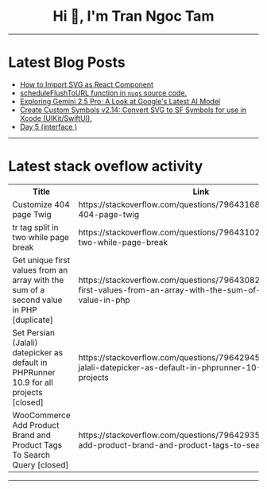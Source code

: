 <h1 align="center">Hi 👋, I'm Tran Ngoc Tam</h1>

---

# Latest Blog Posts 
<!-- BLOG-POST-LIST:START -->
- [How to Import SVG as React Component](https://dev.to/vrauuss-softwares/how-to-import-svg-as-react-component-4797)
- [scheduleFlushToURL function in `nuqs` source code.](https://dev.to/ramunarasinga-11/scheduleflushtourl-function-in-nuqs-source-code-1e9j)
- [Exploring Gemini 2.5 Pro: A Look at Google&#39;s Latest AI Model](https://dev.to/fallon_jimmy/exploring-gemini-25-pro-a-look-at-googles-latest-ai-model-3bi2)
- [Create Custom Symbols v2.14: Convert SVG to SF Symbols for use in Xcode &lpar;UIKit/SwiftUI&rpar;.](https://dev.to/jaywcjlove/create-custom-symbols-v214-convert-svg-to-sf-symbols-for-use-in-xcode-uikitswiftui-22c2)
- [Day 5 &lpar;interface &rpar;](https://dev.to/ranjith_ranjith_/day-5-interface--4inl)
<!-- BLOG-POST-LIST:END -->

---

# Latest stack oveflow activity
<table>
  <tr><th>Title</th><th>Link</th></tr>
  <!-- STACKOVERFLOW:START --><tr><td>Customize 404 page Twig</td><td>https://stackoverflow.com/questions/79643168/customize-404-page-twig</td></tr><tr><td>tr tag split in two while page break</td><td>https://stackoverflow.com/questions/79643102/tr-tag-split-in-two-while-page-break</td></tr><tr><td>Get unique first values from an array with the sum of a second value in PHP [duplicate]</td><td>https://stackoverflow.com/questions/79643082/get-unique-first-values-from-an-array-with-the-sum-of-a-second-value-in-php</td></tr><tr><td>Set Persian &lpar;Jalali&rpar; datepicker as default in PHPRunner 10.9 for all projects [closed]</td><td>https://stackoverflow.com/questions/79642945/set-persian-jalali-datepicker-as-default-in-phprunner-10-9-for-all-projects</td></tr><tr><td>WooCommerce Add Product Brand and Product Tags To Search Query [closed]</td><td>https://stackoverflow.com/questions/79642935/woocommerce-add-product-brand-and-product-tags-to-search-query</td></tr><!-- STACKOVERFLOW:END -->
</table>

---


